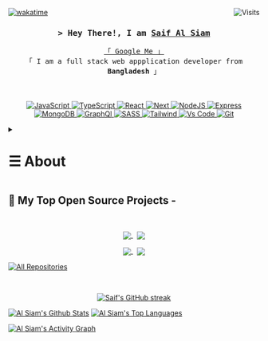 <!--
<h2 align="center">
  Welcome to Al Siam World!
  <img src="https://media.giphy.com/media/hvRJCLFzcasrR4ia7z/giphy.gif" width="28">
</h2>
-->

<!-- Typing SVG by DenverCoder1 - https://github.com/DenverCoder1/readme-typing-svg -->
<!--
<p align="center">
  <a href="https://github.com/alsiam"><img src="https://readme-typing-svg.herokuapp.com/?lines=Self%20Taught%20Programmer;Front%20End%20Developer;1.5%2B%20years%20of%20coding%20experience;Always%20learning%20new%20things&center=true&width=380&height=45"></a>
</p>

 -->

<a href="https://gpvc.arturio.dev/alsiam"><img src="https://gpvc.arturio.dev/alsiam" align="right" alt="Visits"></a>

[![wakatime](https://wakatime.com/badge/user/eebb3dd8-d9b2-40de-9b88-6fd6cac99dbc.svg)](https://wakatime.com/@eebb3dd8-d9b2-40de-9b88-6fd6cac99dbc)

<!-- Intro  -->
<h3 align="center">
        <samp>&gt; Hey There!, I am
                <b><a target="_blank" href="https://alsiam.com">Saif Al Siam</a></b>
        </samp>
</h3>
<p align="center">
        <!-- Organisation  -->
        <samp>
          <a href="https://www.google.com/search?q=Saif+Al+Siam">「 Google Me 」</a>
                <br>
                「 I am a full stack web appplication developer from <b>Bangladesh</b> 」
                <br>
                <br>
          <br><br>
        </samp>
        <!-- Programming Languages -->
        <!-- Code logo -->
        <a href="https://github.com/alsiam?tab=repositories" target="_blank"><img alt="JavaScript"
                        src="https://img.shields.io/badge/-Javascript-F0DB4F?style=for-the-badge&labelColor=black&logo=javascript&logoColor=F0DB4F">
        </a>
        <!-- HTML -->
        <a href="https://github.com/alsiam?tab=repositories" target="_blank"><img alt="TypeScript"
                        src="https://img.shields.io/badge/-Typescript-007acc?style=for-the-badge&labelColor=black&logo=typescript&logoColor=007acc">
        </a>
        <!-- CSS  -->
        <a href="https://github.com/alsiam?tab=repositories" target="_blank"><img alt="React"
                        src="https://img.shields.io/badge/-React-61DBFB?style=for-the-badge&labelColor=black&logo=react&logoColor=61DBFB">
        </a>
        <!-- JavaScript -->
        <a href="https://github.com/alsiam?tab=repositories" target="_blank"><img alt="Next"
                        src="https://img.shields.io/badge/next.js-000000?style=for-the-badge&logo=nextdotjs&logoColor=white">
        </a>
        <!-- Python -->
        <a href="https://github.com/alsiam?tab=repositories" target="_blank"><img alt="NodeJS"
                        src="https://img.shields.io/badge/-Nodejs-3C873A?style=for-the-badge&labelColor=black&logo=node.js&logoColor=3C873A">
        </a>
        <!-- C++ -->
        <a href="https://github.com/alsiam?tab=repositories" target="_blank"><img alt="Express"
                        src="https://img.shields.io/badge/Express.js-000000?style=for-the-badge&logo=express&logoColor=white">
        </a>
        <!-- Arduino -->
        <a href="https://github.com/alsiam?tab=repositories" target="_blank"><img alt="MongoDB"
                        src="https://img.shields.io/badge/MongoDB-4EA94B?style=for-the-badge&logo=mongodb&logoColor=white">
        </a>
        <a href="https://github.com/alsiam?tab=repositories" target="_blank"><img alt="GraphQl"
                        src="https://img.shields.io/badge/-GraphQl-e535ab?style=for-the-badge&labelColor=black&logo=node.js&logoColor=e535ab">
        </a>
        <!-- Arduino -->
        <a href="https://github.com/alsiam?tab=repositories" target="_blank"><img alt="SASS"
                        src="https://img.shields.io/badge/Sass-CC6699?style=for-the-badge&logo=sass&logoColor=white">
        </a>
        <a href="https://github.com/alsiam?tab=repositories" target="_blank"><img alt="Tailwind"
                        src="https://img.shields.io/badge/Tailwind%20CSS-092749?style=for-the-badge&logo=tailwindcss&logoColor=06B6D4&labelColor=000000">
        </a>
        <a href="https://github.com/alsiam?tab=repositories" target="_blank"><img alt="Vs Code"
                        src="https://img.shields.io/badge/Visual_Studio-0078d7?style=for-the-badge&logo=visual%20studio&logoColor=white">
        </a>
           <a href="https://github.com/alsiam?tab=repositories" target="_blank"><img alt="Git"
                        src="https://img.shields.io/badge/Git-F05032?style=for-the-badge&logo=git&logoColor=white">
        </a>
</p>

<!-- Details Section-->
<details>
    <summary> <h1>&#9776; About</h1></summary>
    <p align="center">
  <a href="https://alsiam.com" target="blank"><img src="https://img.shields.io/badge/Website-DC143C?style=for-the-badge&logo=medium&logoColor=white" alt="alsiam" /></a><a href="https://linkedin.com/in/saifalsiam" target="_blank"><img src="https://img.shields.io/badge/LinkedIn-0077B5?style=for-the-badge&logo=linkedin&logoColor=white" alt="alsiam"/></a><a href="https://dev.to/alsiam" target="_blank"><img src="https://img.shields.io/badge/dev.to-0A0A0A?style=for-the-badge&logo=dev.to&logoColor=white" alt="alsiam" /></a> <a href="https://twitter.com/saifalsiam" target="_blank"><img src="https://img.shields.io/badge/Twitter-1DA1F2?style=for-the-badge&logo=twitter&logoColor=white" /></a><a href="https://instagram.com/saifalsiam" target="_blank"><img src="https://img.shields.io/badge/Instagram-fe4164?style=for-the-badge&logo=instagram&logoColor=white" alt="alsiam" /></a> 
    <a href="https://facebook.com/alsiam.me" target="_blank"><img src="https://img.shields.io/badge/Facebook-20BEFF?&style=for-the-badge&logo=facebook&logoColor=white" alt="alsiam"  /></a> 
    </p>
    <br />
    <!-- Programmer Gif Image -->
<img align="right" width="350" src="/assets/programming.gif" alt="Coding gif" />

### About me

✌️ &emsp;Enjoy to do programming and sharing knowledge <br/><br/>
❤️ &emsp;Love to writing code and learning new features<br/><br/>
📧 &emsp;Reach me anytime: saif@alsiam.com<br/><br/>
💬 &emsp;Ask me about anything [here](https://github.com/alsiam/alsiam/issues)

<p><br></p>
    
</details>

<!-- My top Open Sources Projects -->
<!-- _________________________________________________________________________________________________ -->

## 📘 My Top Open Source Projects -

<br/>
<p align="center">
<a href="https://github.com/alsiam/alsiam">
<img width='49%' align="center"src="https://github-readme-stats-git-masterrstaa-rickstaa.vercel.app/api/pin/?username=alsiam&repo=alsiam&border_color=7F3FBF&bg_color=0D1117&title_color=C9D1D9&text_color=8B949E&icon_color=7F3FBF" />
</a>
<span>&nbsp;</span>
<a href="https://github.com/alsiam/alfolio">
<img width='49%' align="center"src="https://github-readme-stats-git-masterrstaa-rickstaa.vercel.app/api/pin/?username=alsiam&repo=alfolio&border_color=7F3FBF&bg_color=0D1117&title_color=C9D1D9&text_color=8B949E&icon_color=7F3FBF" />
</a>
</p>

<p align="center">
<a href="https://github.com/alsiam/problem-solving">
<img width='49%' align="center"src="https://github-readme-stats-git-masterrstaa-rickstaa.vercel.app/api/pin/?username=alsiam&repo=problem-solving&border_color=7F3FBF&bg_color=0D1117&title_color=C9D1D9&text_color=8B949E&icon_color=7F3FBF" />
</a>
<span>&nbsp;</span>
<a href="https://github.com/alsiam/alsiam.github.io">
<img width='49%' align="center"src="https://github-readme-stats-git-masterrstaa-rickstaa.vercel.app/api/pin/?username=alsiam&repo=alsiam.github.io&border_color=7F3FBF&bg_color=0D1117&title_color=C9D1D9&text_color=8B949E&icon_color=7F3FBF" />
</a>
</p>

<p align="left">
  <a href="https://github.com/alsiam?tab=repositories" target="_blank"><img alt="All Repositories" title="All Repositories" src="https://img.shields.io/badge/-All%20Repos-2962FF?style=for-the-badge&logo=koding&logoColor=white"/></a>
</p>

<br/>

<p align="center">
  <a href="https://github.com/alsiam">
    <img src="https://github-readme-streak-stats.herokuapp.com/?user=alsiam&theme=radical&border=7F3FBF&background=0D1117" alt="Saif's GitHub streak"/>
  </a>
</p>

<a> 
    <a href="https://github.com/alsiam"><img alt="Al Siam's Github Stats" src="https://denvercoder1-github-readme-stats.vercel.app/api?username=alsiam&show_icons=true&count_private=true&theme=react&border_color=7F3FBF&bg_color=0D1117&title_color=F85D7F&icon_color=F8D866" height="192px" width="49.5%"/></a>
  <a href="https://github.com/alsiam"><img alt="Al Siam's Top Languages" src="https://denvercoder1-github-readme-stats.vercel.app/api/top-langs/?username=alsiam&langs_count=8&layout=compact&theme=react&border_color=7F3FBF&bg_color=0D1117&title_color=F85D7F&icon_color=F8D866" height="192px" width="49.5%"/></a>
  <br/>
</a>
<p></p>
<a href="https://github.com/alsiam"><img alt="Al Siam's Activity Graph" src="https://github-readme-activity-graph.cyclic.app/graph?username=alsiam&bg_color=0D1117&color=FFFFFF&line=7F3FBF&point=FFFFFF&border_color=7F3FBF" /></a>
